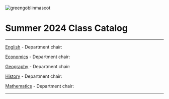 ![greengoblinmascot](media/gg.jpeg)
# Summer 2024 Class Catalog
---

[English](english.md) - Department chair: <github username>

[Economics](economics.md) - Department chair: <github username> 

[Geography](geography.md) - Department chair: <willlehman55>

[History](history.md) - Department chair: <github username>

[Mathematics](math.md) - Department chair: <github username>

---
